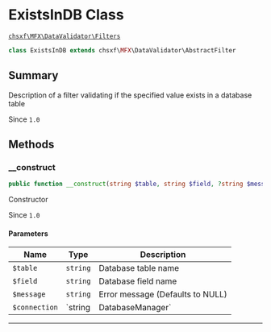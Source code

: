 # ExistsInDB Class

[`chsxf\MFX\DataValidator\Filters`](API-Namespace-DataValidator_Filters)

```php
class ExistsInDB extends chsxf\MFX\DataValidator\AbstractFilter
```

## Summary

Description of a filter validating if the specified value exists in a database table

Since `1.0`

## Methods

### __construct

```php
public function __construct(string $table, string $field, ?string $message = null, DatabaseManager|string $connection = 'chsxf\MFX\DatabaseManager::DEFAULT_CONNECTION')
```

Constructor

Since `1.0`

#### Parameters

| Name          | Type                     | Description                                                                           |
| ------------- | ------------------------ | ------------------------------------------------------------------------------------- |
| `$table`      | `string`                 | Database table name                                                                   |
| `$field`      | `string`                 | Database field name                                                                   |
| `$message`    | `string`                 | Error message (Defaults to NULL)                                                      |
| `$connection` | `string|DatabaseManager` | Database connection name or instance (Default to DatabaseManager::DEFAULT_CONNECTION) |

---

